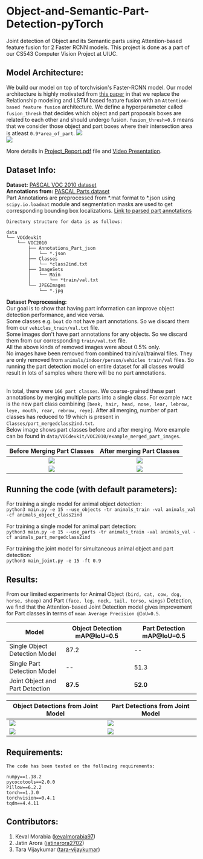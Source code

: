 # Object-and-Semantic-Part-Detection-pyTorch
Joint detection of Object and its Semantic parts using Attention-based feature fusion for 2 Faster RCNN models. This project is done as a part of our CS543 Computer Vision Project at UIUC.

## Model Architecture:
We build our model on top of torchvision's Faster-RCNN model. Our model architecture is highly motivated from [this paper](https://link.springer.com/chapter/10.1007/978-3-030-20873-8_32) in that we replace the Relationship modeling and LSTM based feature fusion with an ```Attention-based feature fusion``` architecture.
We define a hyperparameter called ```fusion_thresh``` that decides which object and part proposals boxes are related to each other and should undergo fusion. ```fusion_thresh=0.9``` means that we consider those object and part boxes where their intersection area is atleast ```0.9*area_of_part```.
![](https://github.com/kevalmorabia97/Object-and-Semantic-Part-Detection-pyTorch/blob/master/extra/imgs/architecture.png)<br>
![](https://github.com/kevalmorabia97/Object-and-Semantic-Part-Detection-pyTorch/blob/master/extra/imgs/feature_fusion.png)

More details in [Project_Report.pdf](https://github.com/kevalmorabia97/Object-and-Semantic-Part-Detection-pyTorch/blob/master/Project_Report.pdf) file and [Video Presentation](https://drive.google.com/open?id=1cdqaQUN77hxnAd_xIfeRv47RRTU5W9wX).

## Dataset Info:
**Dataset:** [PASCAL VOC 2010 dataset](http://host.robots.ox.ac.uk/pascal/VOC/voc2010/index.html#devkit)<br>
**Annotations from:** [PASCAL Parts dataset](http://roozbehm.info/pascal-parts/pascal-parts.html)
<br>Part Annotations are preprocessed from  \*.mat format to \*.json using ```scipy.io.loadmat``` module and segmentation masks are used to get corresponding bounding box localizations. [Link to parsed part annotations](https://drive.google.com/drive/folders/1sF1NY0VygsvoGvRkp90e3x5zYgx7RRKc?usp=sharing)

```
Directory structure for data is as follows:

data
└── VOCdevkit
    └── VOC2010
        ├── Annotations_Part_json
        │   └── *.json
        ├── Classes
        │   └── *class2ind.txt
        ├── ImageSets
        │   └── Main
        │       └── *train/val.txt
        └── JPEGImages
            └── *.jpg
```

**Dataset Preprocessing:**
<br>Our goal is to show that having part information can improve object detection performance, and vice versa.
<br>Some classes e.g. ```boat``` do not have part annotations. So we discard them from our ```vehicles_train/val.txt``` file.
<br>Some images don't have part annotations for any objects. So we discard them from our corresponding ```train/val.txt``` file.
<br>All the above kinds of removed images were about 0.5% only.
<br>No images have been removed from combined train/val/trainval files. They are only removed from ```animals/indoor/person/vehicles train/val``` files. So running the part detection model on entire dataset for all classes would result in lots of samples where there will be no part annotations.

<br>In total, there were ```166 part classes```. We coarse-grained these part annotations by merging multiple parts into a single class. For example ```FACE``` is the new part class combining ```[beak, hair, head, nose, lear, lebrow, leye, mouth, rear, rebrow, reye]```. After all merging, number of part classes has reduced to 19 which is present in ```Classes/part_mergedclass2ind.txt```.
<br> Below image shows part classes before and after merging. More example can be found in ```data/VOCdevkit/VOC2010/example_merged_part_images```.

Before Merging Part Classes|After merging Part Classes
:-------------------------:|:-------------------------:
![](https://github.com/kevalmorabia97/Object-and-Semantic-Part-Detection-pyTorch/blob/master/data/VOCdevkit/VOC2010/example_merged_part_images/2008_000217_allparts.jpg)  |  ![](https://github.com/kevalmorabia97/Object-and-Semantic-Part-Detection-pyTorch/blob/master/data/VOCdevkit/VOC2010/example_merged_part_images/2008_000217_mergedparts.jpg)
![](https://github.com/kevalmorabia97/Object-and-Semantic-Part-Detection-pyTorch/blob/master/data/VOCdevkit/VOC2010/example_merged_part_images/2008_000112_allparts.jpg)  |  ![](https://github.com/kevalmorabia97/Object-and-Semantic-Part-Detection-pyTorch/blob/master/data/VOCdevkit/VOC2010/example_merged_part_images/2008_000112_mergedparts.jpg)

## Running the code (with default parameters):
For training a single model for animal object detection:<br>
```python3 main.py -e 15 --use_objects -tr animals_train -val animals_val -cf animals_object_class2ind```

For training a single model for animal part detection:<br>
```python3 main.py -e 15 --use_parts -tr animals_train -val animals_val -cf animals_part_mergedclass2ind```

For training the joint model for simultaneous animal object and part detection:<br>
```python3 main_joint.py -e 15 -ft 0.9```

## Results:
From our limited experiments for Animal Object ```(bird, cat, cow, dog, horse, sheep)``` and Part ```(face, leg, neck, tail, torso, wings)``` Detection, we find that the Attention-based Joint Detection model gives improvement for Part classes in terms of ```mean Average Precision @IoU=0.5```.

| Model | Object Detection mAP@IoU=0.5 | Part Detection mAP@IoU=0.5 |
| ------------- | ------------- | ------------- |
| Single Object Detection Model  | 87.2  | --  |
| Single Part Detection Model | --  | 51.3  |
| Joint Object and Part Detection | **87.5**  | **52.0**  |


| Object Detections from Joint Model | Part Detections from Joint Model |
| ------------- | ------------- |
| ![](https://github.com/kevalmorabia97/Object-and-Semantic-Part-Detection-pyTorch/blob/master/extra/imgs/2008_000080_obj.jpg)  | ![](https://github.com/kevalmorabia97/Object-and-Semantic-Part-Detection-pyTorch/blob/master/extra/imgs/2008_000080_part.jpg) |
| ![](https://github.com/kevalmorabia97/Object-and-Semantic-Part-Detection-pyTorch/blob/master/extra/imgs/2008_000765_obj.jpg)  | ![](https://github.com/kevalmorabia97/Object-and-Semantic-Part-Detection-pyTorch/blob/master/extra/imgs/2008_000765_part.jpg) |

## Requirements:
```
The code has been tested on the following requirements:

numpy==1.18.2
pycocotools==2.0.0
Pillow==6.2.2
torch==1.3.0
torchvision==0.4.1
tqdm==4.4.11
```

## Contributors:
1. Keval Morabia ([kevalmorabia97](https://github.com/kevalmorabia97/))
2. Jatin Arora ([jatinarora2702](https://github.com/jatinarora2702))
3. Tara Vijaykumar ([tara-vijaykumar](https://github.com/tara-vijaykumar))
